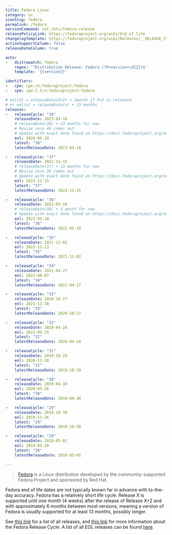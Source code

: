 ```yaml
---
title: Fedora Linux
category: os
iconSlug: fedora
permalink: /fedora
versionCommand: cat /etc/fedora-release
releasePolicyLink: https://fedoraproject.org/wiki/End_of_life
changelogTemplate: https://fedoraproject.org/wiki/Releases/__RELEASE_CYCLE__/ChangeSet?rd=Releases/__RELEASE_CYCLE__
activeSupportColumn: false
releaseDateColumn: true

auto:
-   distrowatch: fedora
    regex: '^Distribution Release: Fedora (?P<version>\d{2})$'
    template: '{{version}}'

identifiers:
-   cpe: cpe:/o:fedoraproject:fedora
-   cpe: cpe:2.3:o:fedoraproject:fedora

# eol(X) = releaseDate(X+2) + 1month if X+2 is released
# or eol(x) = releaseDate(x) + 13 months
releases:
-   releaseCycle: "38"
    releaseDate: 2023-04-18
    # releaseDate(38) + 13 months for now
    # Revise once 40 comes out
    # Update with exact date found on https://docs.fedoraproject.org/en-US/releases/eol/ when EOL
    eol: 2024-05-18
    latest: "38"
    latestReleaseDate: 2023-04-18

-   releaseCycle: "37"
    releaseDate: 2022-11-15
    # releaseDate(37) + 13 months for now
    # Revise once 39 comes out
    # Update with exact date found on https://docs.fedoraproject.org/en-US/releases/eol/ when EOL
    eol: 2023-12-15
    latest: "37"
    latestReleaseDate: 2022-11-15

-   releaseCycle: "36"
    releaseDate: 2022-05-10
    # releaseDate(38) + 1 month for now
    # Update with exact date found on https://docs.fedoraproject.org/en-US/releases/eol/ when EOL
    eol: 2023-05-18
    latest: "36"
    latestReleaseDate: 2022-05-10

-   releaseCycle: "35"
    releaseDate: 2021-11-02
    eol: 2022-12-13
    latest: "35"
    latestReleaseDate: 2021-11-02

-   releaseCycle: "34"
    releaseDate: 2021-04-27
    eol: 2022-06-07
    latest: "34"
    latestReleaseDate: 2021-04-27

-   releaseCycle: "33"
    releaseDate: 2020-10-27
    eol: 2021-11-30
    latest: "33"
    latestReleaseDate: 2020-10-27

-   releaseCycle: "32"
    releaseDate: 2020-04-28
    eol: 2021-05-25
    latest: "32"
    latestReleaseDate: 2020-04-28

-   releaseCycle: "31"
    releaseDate: 2019-10-29
    eol: 2020-11-30
    latest: "31"
    latestReleaseDate: 2019-10-29

-   releaseCycle: "30"
    releaseDate: 2019-04-30
    eol: 2020-05-26
    latest: "30"
    latestReleaseDate: 2019-04-30

-   releaseCycle: "29"
    releaseDate: 2018-10-30
    eol: 2019-11-26
    latest: "29"
    latestReleaseDate: 2018-10-30

-   releaseCycle: "28"
    releaseDate: 2018-05-01
    eol: 2019-05-28
    latest: "28"
    latestReleaseDate: 2018-05-01

---
```


> [Fedora](https://getfedora.org/) is a Linux distribution developed by the community-supported
> Fedora Project and sponsored by Red Hat.

Fedora end of life dates are not typically known far in advance with to-the-day accuracy. Fedora has
a relatively short life cycle: Release X is supported until one month (4 weeks) after the release of
Release X+2 and with approximately 6 months between most versions, meaning a version of Fedora is
usually supported for at least 13 months, possibly longer.

See [this link](https://fedoraproject.org/wiki/Releases) for a list of all releases, and
[this link](https://fedoraproject.org/wiki/Fedora_Release_Life_Cycle) for more information about the
Fedora Release Cycle. A list of all EOL releases can be found [here](https://fedoraproject.org/wiki/End_of_life).
